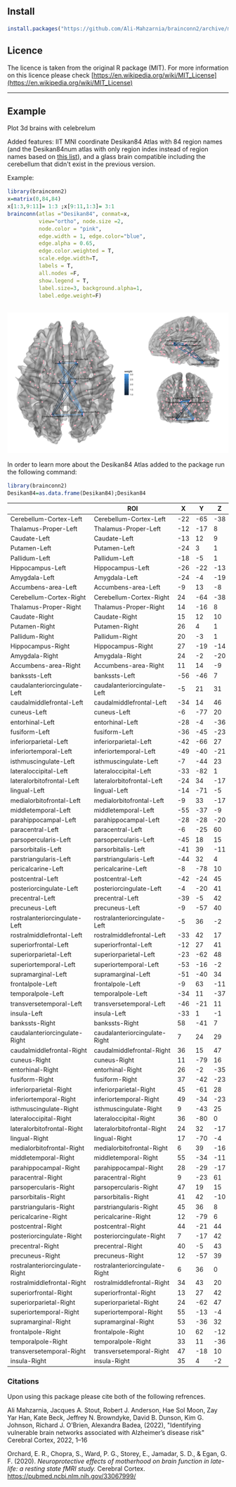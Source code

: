 ## Install  
```R
install.packages("https://github.com/Ali-Mahzarnia/brainconn2/archive/master.tar.gz", repos = NULL, type="source")
```

## Licence

The licence is taken from the original R package (MIT). For more information on this licence please check [https://en.wikipedia.org/wiki/MIT_License](https://en.wikipedia.org/wiki/MIT_License)


****



## Example
Plot 3d brains with celebrelum

Added features: IIT MNI coordinate Desikan84 Atlas with 84 region names (and the Desikan84num atlas with only region index instead of region names based on [this list](https://github.com/Ali-Mahzarnia/atlasindex/blob/main/atlasindex.csv)), and a glass brain compatible including the cerebellum that didn't exist in the previous version.


Example:

```R
library(brainconn2)
x=matrix(0,84,84)
x[1:3,9:11]= 1:3 ;x[9:11,1:3]= 3:1
brainconn(atlas ="Desikan84", conmat=x, 
          view="ortho", node.size =2, 
          node.color = "pink", 
          edge.width = 1, edge.color="blue", 
          edge.alpha = 0.65,
          edge.color.weighted = T,
          scale.edge.width=T,
          labels = T,
          all.nodes =F, 
          show.legend = T, 
          label.size=3, background.alpha=1, 
          label.edge.weight=F)
          
```

![](https://github.com/Ali-Mahzarnia/brainconn2/raw/main/temp.png)



In order to learn more about the Desikan84 Atlas added to the package run the following command:
```R
library(brainconn2)
Desikan84=as.data.frame(Desikan84);Desikan84
```

|                                | ROI                            | X   | Y   | Z   |
|--------------------------------|--------------------------------|-----|-----|-----|
| Cerebellum-Cortex-Left         | Cerebellum-Cortex-Left         | -22 | -65 | -38 |
| Thalamus-Proper-Left           | Thalamus-Proper-Left           | -12 | -17 | 8   |
| Caudate-Left                   | Caudate-Left                   | -13 | 12  | 9   |
| Putamen-Left                   | Putamen-Left                   | -24 | 3   | 1   |
| Pallidum-Left                  | Pallidum-Left                  | -18 | -5  | 1   |
| Hippocampus-Left               | Hippocampus-Left               | -26 | -22 | -13 |
| Amygdala-Left                  | Amygdala-Left                  | -24 | -4  | -19 |
| Accumbens-area-Left            | Accumbens-area-Left            | -9  | 13  | -8  |
| Cerebellum-Cortex-Right        | Cerebellum-Cortex-Right        | 24  | -64 | -38 |
| Thalamus-Proper-Right          | Thalamus-Proper-Right          | 14  | -16 | 8   |
| Caudate-Right                  | Caudate-Right                  | 15  | 12  | 10  |
| Putamen-Right                  | Putamen-Right                  | 26  | 4   | 1   |
| Pallidum-Right                 | Pallidum-Right                 | 20  | -3  | 1   |
| Hippocampus-Right              | Hippocampus-Right              | 27  | -19 | -14 |
| Amygdala-Right                 | Amygdala-Right                 | 24  | -2  | -20 |
| Accumbens-area-Right           | Accumbens-area-Right           | 11  | 14  | -9  |
| bankssts-Left                  | bankssts-Left                  | -56 | -46 | 7   |
| caudalanteriorcingulate-Left   | caudalanteriorcingulate-Left   | -5  | 21  | 31  |
| caudalmiddlefrontal-Left       | caudalmiddlefrontal-Left       | -34 | 14  | 46  |
| cuneus-Left                    | cuneus-Left                    | -6  | -77 | 20  |
| entorhinal-Left                | entorhinal-Left                | -28 | -4  | -36 |
| fusiform-Left                  | fusiform-Left                  | -36 | -45 | -23 |
| inferiorparietal-Left          | inferiorparietal-Left          | -42 | -66 | 27  |
| inferiortemporal-Left          | inferiortemporal-Left          | -49 | -40 | -21 |
| isthmuscingulate-Left          | isthmuscingulate-Left          | -7  | -44 | 23  |
| lateraloccipital-Left          | lateraloccipital-Left          | -33 | -82 | 1   |
| lateralorbitofrontal-Left      | lateralorbitofrontal-Left      | -24 | 34  | -17 |
| lingual-Left                   | lingual-Left                   | -14 | -71 | -5  |
| medialorbitofrontal-Left       | medialorbitofrontal-Left       | -9  | 33  | -17 |
| middletemporal-Left            | middletemporal-Left            | -55 | -37 | -9  |
| parahippocampal-Left           | parahippocampal-Left           | -28 | -28 | -20 |
| paracentral-Left               | paracentral-Left               | -6  | -25 | 60  |
| parsopercularis-Left           | parsopercularis-Left           | -45 | 18  | 15  |
| parsorbitalis-Left             | parsorbitalis-Left             | -41 | 39  | -11 |
| parstriangularis-Left          | parstriangularis-Left          | -44 | 32  | 4   |
| pericalcarine-Left             | pericalcarine-Left             | -8  | -78 | 10  |
| postcentral-Left               | postcentral-Left               | -42 | -24 | 45  |
| posteriorcingulate-Left        | posteriorcingulate-Left        | -4  | -20 | 41  |
| precentral-Left                | precentral-Left                | -39 | -5  | 42  |
| precuneus-Left                 | precuneus-Left                 | -9  | -57 | 40  |
| rostralanteriorcingulate-Left  | rostralanteriorcingulate-Left  | -5  | 36  | -2  |
| rostralmiddlefrontal-Left      | rostralmiddlefrontal-Left      | -33 | 42  | 17  |
| superiorfrontal-Left           | superiorfrontal-Left           | -12 | 27  | 41  |
| superiorparietal-Left          | superiorparietal-Left          | -23 | -62 | 48  |
| superiortemporal-Left          | superiortemporal-Left          | -53 | -16 | -2  |
| supramarginal-Left             | supramarginal-Left             | -51 | -40 | 34  |
| frontalpole-Left               | frontalpole-Left               | -9  | 63  | -11 |
| temporalpole-Left              | temporalpole-Left              | -34 | 11  | -37 |
| transversetemporal-Left        | transversetemporal-Left        | -46 | -21 | 11  |
| insula-Left                    | insula-Left                    | -33 | 1   | -1  |
| bankssts-Right                 | bankssts-Right                 | 58  | -41 | 7   |
| caudalanteriorcingulate-Right  | caudalanteriorcingulate-Right  | 7   | 24  | 29  |
| caudalmiddlefrontal-Right      | caudalmiddlefrontal-Right      | 36  | 15  | 47  |
| cuneus-Right                   | cuneus-Right                   | 11  | -79 | 16  |
| entorhinal-Right               | entorhinal-Right               | 26  | -2  | -35 |
| fusiform-Right                 | fusiform-Right                 | 37  | -42 | -23 |
| inferiorparietal-Right         | inferiorparietal-Right         | 45  | -61 | 28  |
| inferiortemporal-Right         | inferiortemporal-Right         | 49  | -34 | -23 |
| isthmuscingulate-Right         | isthmuscingulate-Right         | 9   | -43 | 25  |
| lateraloccipital-Right         | lateraloccipital-Right         | 36  | -80 | 0   |
| lateralorbitofrontal-Right     | lateralorbitofrontal-Right     | 24  | 32  | -17 |
| lingual-Right                  | lingual-Right                  | 17  | -70 | -4  |
| medialorbitofrontal-Right      | medialorbitofrontal-Right      | 6   | 39  | -16 |
| middletemporal-Right           | middletemporal-Right           | 55  | -34 | -11 |
| parahippocampal-Right          | parahippocampal-Right          | 28  | -29 | -17 |
| paracentral-Right              | paracentral-Right              | 9   | -23 | 61  |
| parsopercularis-Right          | parsopercularis-Right          | 47  | 19  | 15  |
| parsorbitalis-Right            | parsorbitalis-Right            | 41  | 42  | -10 |
| parstriangularis-Right         | parstriangularis-Right         | 45  | 36  | 8   |
| pericalcarine-Right            | pericalcarine-Right            | 12  | -79 | 6   |
| postcentral-Right              | postcentral-Right              | 44  | -21 | 44  |
| posteriorcingulate-Right       | posteriorcingulate-Right       | 7   | -17 | 42  |
| precentral-Right               | precentral-Right               | 40  | -5  | 43  |
| precuneus-Right                | precuneus-Right                | 12  | -57 | 39  |
| rostralanteriorcingulate-Right | rostralanteriorcingulate-Right | 6   | 36  | 0   |
| rostralmiddlefrontal-Right     | rostralmiddlefrontal-Right     | 34  | 43  | 20  |
| superiorfrontal-Right          | superiorfrontal-Right          | 13  | 27  | 42  |
| superiorparietal-Right         | superiorparietal-Right         | 24  | -62 | 47  |
| superiortemporal-Right         | superiortemporal-Right         | 55  | -13 | -4  |
| supramarginal-Right            | supramarginal-Right            | 53  | -36 | 32  |
| frontalpole-Right              | frontalpole-Right              | 10  | 62  | -12 |
| temporalpole-Right             | temporalpole-Right             | 33  | 11  | -36 |
| transversetemporal-Right       | transversetemporal-Right       | 47  | -18 | 10  |
| insula-Right                   | insula-Right                   | 35  | 4   | -2  |


### Citations
Upon using this package please cite both of the following refrences.

Ali Mahzarnia, Jacques A. Stout, Robert J. Anderson, Hae Sol Moon, Zay Yar Han, Kate Beck, Jeffrey N. Browndyke,
David B. Dunson, Kim G. Johnson, Richard J. O’Brien, Alexandra Badea, (2022), "Identifying vulnerable brain networks associated with
Alzheimer’s disease risk" Cerebral Cortex, 2022, 1–16

Orchard, E. R., Chopra, S., Ward, P. G., Storey, E., Jamadar, S. D., & Egan, G. F. (2020). *Neuroprotective effects of motherhood on brain function in late-life: a resting state fMRI study.* Cerebral Cortex. \
https://pubmed.ncbi.nlm.nih.gov/33067999/


